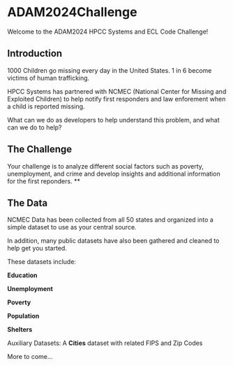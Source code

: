 # ADAM2024Challenge
Welcome to the ADAM2024 HPCC Systems and ECL Code Challenge!

## Introduction
1000 Children go missing every day in the United States. 1 in 6 become victims of human trafficking.

HPCC Systems has partnered with NCMEC (National Center for Missing and Exploited Children) to help notify first responders and law enforement when a child is reported missing.

What can we do as developers to help understand this problem, and what can we do to help?

## The Challenge
Your challenge is to analyze different social factors such as poverty, unemployment, and crime and develop insights and additional information for the first reponders.
**
## The Data
NCMEC Data has been collected from all 50 states and organized into a simple dataset to use as your central source.

In addition, many public datasets have also been gathered and cleaned to help get you started.

These datasets include:

**Education**

**Unemployment**

**Poverty**

**Population**

**Shelters**

Auxiliary Datasets: A **Cities** dataset with related FIPS and Zip Codes

More to come...



 
